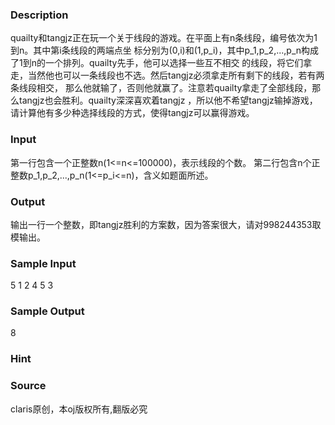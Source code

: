 
### Description
quailty和tangjz正在玩一个关于线段的游戏。在平面上有n条线段，编号依次为1到n。其中第i条线段的两端点坐
标分别为(0,i)和(1,p_i)，其中p_1,p_2,...,p_n构成了1到n的一个排列。quailty先手，他可以选择一些互不相交
的线段，将它们拿走，当然他也可以一条线段也不选。然后tangjz必须拿走所有剩下的线段，若有两条线段相交，
那么他就输了，否则他就赢了。注意若quailty拿走了全部线段，那么tangjz也会胜利。quailty深深喜欢着tangjz
，所以他不希望tangjz输掉游戏，请计算他有多少种选择线段的方式，使得tangjz可以赢得游戏。
### Input
第一行包含一个正整数n(1<=n<=100000)，表示线段的个数。
第二行包含n个正整数p_1,p_2,...,p_n(1<=p_i<=n)，含义如题面所述。
### Output
输出一行一个整数，即tangjz胜利的方案数，因为答案很大，请对998244353取模输出。
### Sample Input
5
1 2 4 5 3
### Sample Output
8
### Hint

### Source
claris原创，本oj版权所有,翻版必究